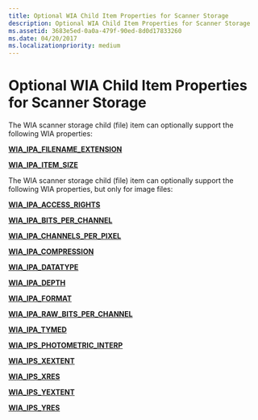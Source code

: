 ```yaml
---
title: Optional WIA Child Item Properties for Scanner Storage
description: Optional WIA Child Item Properties for Scanner Storage
ms.assetid: 3683e5ed-0a0a-479f-90ed-8d0d17833260
ms.date: 04/20/2017
ms.localizationpriority: medium
---
```


# Optional WIA Child Item Properties for Scanner Storage


The WIA scanner storage child (file) item can optionally support the following WIA properties:

[**WIA\_IPA\_FILENAME\_EXTENSION**](./wia-ipa-filename-extension.md)

[**WIA\_IPA\_ITEM\_SIZE**](./wia-ipa-item-size.md)

The WIA scanner storage child (file) item can optionally support the following WIA properties, but only for image files:

[**WIA\_IPA\_ACCESS\_RIGHTS**](./wia-ipa-access-rights.md)

[**WIA\_IPA\_BITS\_PER\_CHANNEL**](./wia-ipa-bits-per-channel.md)

[**WIA\_IPA\_CHANNELS\_PER\_PIXEL**](./wia-ipa-channels-per-pixel.md)

[**WIA\_IPA\_COMPRESSION**](./wia-ipa-compression.md)

[**WIA\_IPA\_DATATYPE**](./wia-ipa-datatype.md)

[**WIA\_IPA\_DEPTH**](./wia-ipa-depth.md)

[**WIA\_IPA\_FORMAT**](./wia-ipa-format.md)

[**WIA\_IPA\_RAW\_BITS\_PER\_CHANNEL**](./wia-ipa-raw-bits-per-channel.md)

[**WIA\_IPA\_TYMED**](./wia-ipa-tymed.md)

[**WIA\_IPS\_PHOTOMETRIC\_INTERP**](./wia-ips-photometric-interp.md)

[**WIA\_IPS\_XEXTENT**](./wia-ips-xextent.md)

[**WIA\_IPS\_XRES**](./wia-ips-xres.md)

[**WIA\_IPS\_YEXTENT**](./wia-ips-yextent.md)

[**WIA\_IPS\_YRES**](./wia-ips-yres.md)

 

